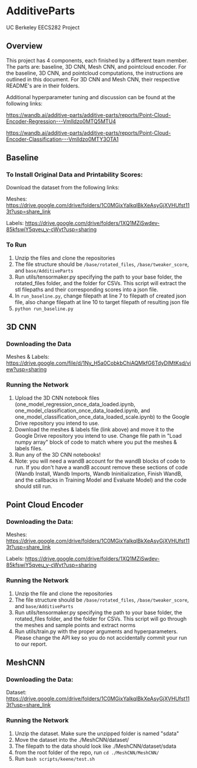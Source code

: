 # AdditiveParts
UC Berkeley EECS282 Project

## Overview
This project has 4 components, each finished by a different team member. The parts are: baseline, 3D CNN, Mesh CNN, and pointcloud encoder. For the baseline, 3D CNN, and pointcloud computations, the instructions are outlined in this document. For 3D CNN and Mesh CNN, their respective README's are in their folders.

Additional hyperparameter tuning and discussion can be found at the following links:

https://wandb.ai/additive-parts/additive-parts/reports/Point-Cloud-Encoder-Regression---Vmlldzo0MTQ5MTU4

https://wandb.ai/additive-parts/additive-parts/reports/Point-Cloud-Encoder-Classification---Vmlldzo0MTY3OTA1


## Baseline
### To Install Original Data and Printability Scores:
Download the dataset from the following links:

Meshes: https://drive.google.com/drive/folders/1C0MGixYalkqlBkXeAsyGjXVHUfst113t?usp=share_link

Labels: https://drive.google.com/drive/folders/1XQ1MZiSwdev-85kfswiY5qveu_y-cWvt?usp=sharing
### To Run
1. Unzip the files and clone the repositories
2. The file structure should be `/base/rotated_files`, `/base/tweaker_score`, and `base/AdditiveParts`
3. Run utils/tensormaker.py specifying the path to your base folder, the rotated_files folder, and the folder for CSVs. This script will extract the stl filepaths and their corresponding scores into a json file.
4. In `run_baseline.py`, change filepath at line 7 to filepath of created json file, also change filepath at line 10 to target filepath of resulting json file
6. ```python run_baseline.py```

## 3D CNN
### Downloading the Data
Meshes & Labels: https://drive.google.com/file/d/1Ny_H5a0CobkbChiAQMkfG6TdyDIMtKsd/view?usp=sharing

### Running the Network
1. Upload the 3D CNN notebook files (one_model_regression_once_data_loaded.ipynb, one_model_classification_once_data_loaded.ipynb, and one_model_classification_once_data_loaded_scale.ipynb) to the Google Drive repository you intend to use.
2. Download the meshes & labels file (link above) and move it to the Google Drive repository you intend to use. Change file path in "Load numpy array" block of code to match where you put the meshes & labels files.
3. Run any of the 3D CNN notebooks!
4. Note: you will need a wandB account for the wandB blocks of code to run. If you don't have a wandB account remove these sections of code (Wandb Install, Wandb Imports, Wandb Ininitialization, Finish WandB, and the callbacks in Training Model and Evaluate Model) and the code should still run.

## Point Cloud Encoder
### Downloading the Data:
Meshes: https://drive.google.com/drive/folders/1C0MGixYalkqlBkXeAsyGjXVHUfst113t?usp=share_link

Labels: https://drive.google.com/drive/folders/1XQ1MZiSwdev-85kfswiY5qveu_y-cWvt?usp=sharing
### Running the Network
1. Unzip the file and clone the repositories
2. The file structure should be `/base/rotated_files`, `/base/tweaker_score`, and `base/AdditiveParts`
3. Run utils/tensormaker.py specifying the path to your base folder, the rotated_files folder, and the folder for CSVs. This script will go through the meshes and sample points and extract norms
4. Run utils/train.py with the proper arguments and hyperparameters. Please change the API key so you do not accidentally commit your run to our report.


## MeshCNN
### Downloading the Data:
Dataset: https://drive.google.com/drive/folders/1C0MGixYalkqlBkXeAsyGjXVHUfst113t?usp=share_link
### Running the Network
1. Unzip the dataset. Make sure the unzipped folder is named "sdata"
2. Move the dataset into the ./MeshCNN/dataset/
3. The filepath to the data should look like ./MeshCNN/dataset/sdata
4. from the root folder of the repo, run `cd ./MeshCNN/MeshCNN/`
6. Run `bash scripts/keene/test.sh`
